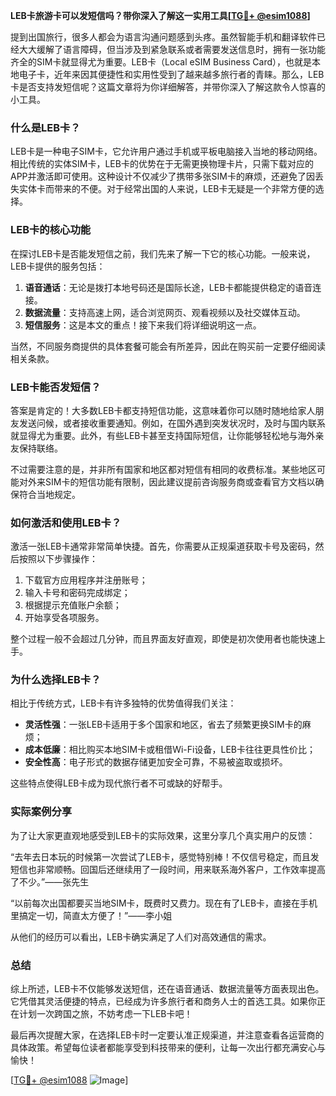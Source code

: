 **LEB卡旅游卡可以发短信吗？带你深入了解这一实用工具[[TG💪+ @esim1088](https://t.me/s/esim1088)]**

提到出国旅行，很多人都会为语言沟通问题感到头疼。虽然智能手机和翻译软件已经大大缓解了语言障碍，但当涉及到紧急联系或者需要发送信息时，拥有一张功能齐全的SIM卡就显得尤为重要。LEB卡（Local eSIM Business Card），也就是本地电子卡，近年来因其便捷性和实用性受到了越来越多旅行者的青睐。那么，LEB卡是否支持发短信呢？这篇文章将为你详细解答，并带你深入了解这款令人惊喜的小工具。

### **什么是LEB卡？**

LEB卡是一种电子SIM卡，它允许用户通过手机或平板电脑接入当地的移动网络。相比传统的实体SIM卡，LEB卡的优势在于无需更换物理卡片，只需下载对应的APP并激活即可使用。这种设计不仅减少了携带多张SIM卡的麻烦，还避免了因丢失实体卡而带来的不便。对于经常出国的人来说，LEB卡无疑是一个非常方便的选择。

### **LEB卡的核心功能**

在探讨LEB卡是否能发短信之前，我们先来了解一下它的核心功能。一般来说，LEB卡提供的服务包括：

1. **语音通话**：无论是拨打本地号码还是国际长途，LEB卡都能提供稳定的语音连接。
2. **数据流量**：支持高速上网，适合浏览网页、观看视频以及社交媒体互动。
3. **短信服务**：这是本文的重点！接下来我们将详细说明这一点。

当然，不同服务商提供的具体套餐可能会有所差异，因此在购买前一定要仔细阅读相关条款。

### **LEB卡能否发短信？**

答案是肯定的！大多数LEB卡都支持短信功能，这意味着你可以随时随地给家人朋友发送问候，或者接收重要通知。例如，在国外遇到突发状况时，及时与国内联系就显得尤为重要。此外，有些LEB卡甚至支持国际短信，让你能够轻松地与海外亲友保持联络。

不过需要注意的是，并非所有国家和地区都对短信有相同的收费标准。某些地区可能对外来SIM卡的短信功能有限制，因此建议提前咨询服务商或查看官方文档以确保符合当地规定。

### **如何激活和使用LEB卡？**

激活一张LEB卡通常非常简单快捷。首先，你需要从正规渠道获取卡号及密码，然后按照以下步骤操作：

1. 下载官方应用程序并注册账号；
2. 输入卡号和密码完成绑定；
3. 根据提示充值账户余额；
4. 开始享受各项服务。

整个过程一般不会超过几分钟，而且界面友好直观，即使是初次使用者也能快速上手。

### **为什么选择LEB卡？**

相比于传统方式，LEB卡有许多独特的优势值得我们关注：

- **灵活性强**：一张LEB卡适用于多个国家和地区，省去了频繁更换SIM卡的麻烦；
- **成本低廉**：相比购买本地SIM卡或租借Wi-Fi设备，LEB卡往往更具性价比；
- **安全性高**：电子形式的数据存储更加安全可靠，不易被盗取或损坏。

这些特点使得LEB卡成为现代旅行者不可或缺的好帮手。

### **实际案例分享**

为了让大家更直观地感受到LEB卡的实际效果，这里分享几个真实用户的反馈：

“去年去日本玩的时候第一次尝试了LEB卡，感觉特别棒！不仅信号稳定，而且发短信也非常顺畅。回国后还继续用了一段时间，用来联系海外客户，工作效率提高了不少。”——张先生

“以前每次出国都要买当地SIM卡，既费时又费力。现在有了LEB卡，直接在手机里搞定一切，简直太方便了！”——李小姐

从他们的经历可以看出，LEB卡确实满足了人们对高效通信的需求。

### **总结**

综上所述，LEB卡不仅能够发送短信，还在语音通话、数据流量等方面表现出色。它凭借其灵活便捷的特点，已经成为许多旅行者和商务人士的首选工具。如果你正在计划一次跨国之旅，不妨考虑一下LEB卡吧！

最后再次提醒大家，在选择LEB卡时一定要认准正规渠道，并注意查看各运营商的具体政策。希望每位读者都能享受到科技带来的便利，让每一次出行都充满安心与愉快！

[[TG💪+ @esim1088](https://t.me/s/esim1088) ![Image](https://i.postimg.cc/4NQfJmqS/Snipaste-2025-05-13-00-14-12.png)]